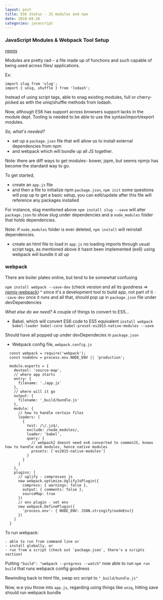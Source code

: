 ```yaml
---
layout: post
title: ES6 Status - JS modules and npm
date: 2018-04-26
categories: javascript
---
```


### JavaScript Modules & Webpack Tool Setup

[npmjs](https://www.npmjs.com/)

Modules are pretty rad-- a file made up of functions and such capable of being used across files/ applications.

Ex:
```
import slug from 'slug';
import { uniq, shuffle } from 'lodash';

```
Instead of using script tags, able to snag existing modules, full or cherry-picked as with the uniq/shuffle methods from lodash.

Now, although ES6 has support across browsers support lacks in the module dept. Tooling is needed to be able to use the syntax/import/export modules.

*So, what's needed?*
  - set up a `package.json` file that will allow us to install external dependencies from npm
  - and webpack which will bundle up all JS together.
  
Note: there are diff ways to get modules- bower, jspm, but seems npmjs has become the standard way to go.

To get started,
  - create an `app.js` file 
  - and then a file to initialize npm `package.json`, `npm init`
  some questions will pop up to get a basic setup, you can edit/update after
  this file will reference any packages installed
  
 For instance, slug mentioned above `npm install slug --save` will alter `package.json` to show slug under dependencies and a `node_modules` folder that holds dependencies.
 
 Note: if `node_modules` folder is ever deleted, `npm install` will reinstall dependencies.
 
  - create an html file to load in `app.js`
    no loading imports through usual script tags, as mentioned above it hasnt been implemented (es6)
    using webpack will bundle it all up
    
 ### webpack
 There are boiler plates online, but tend to be somewhat confusing
 
 `npm install webpack --save-dev` (check version and all its goodness => [npmjs-webpack](https://www.npmjs.com/package/webpack))
 ^ since it's a development tool to build app, not part of it `--save-dev`
 once it runs and all that, should pop up in `package.json` file under devDependencies
 
 *What else do we need?*
 A couple of things to convert to ES5...
 
  - Babel, which will convert ES6 code to ES5 equivalent
  `install webpack babel-loader babel-core babel-preset-es2015-native-modules --save`
  
  Should have all popped up under devDependecies in `package.json`
  
  - Webpack config file, `webpack.config.js`
  
```
  const webpack = require('webpack');
  const nodeEnv = process.env.NODE_ENV || 'production';
  
  module.exports = {
    devtool: 'source-map',
    // where app starts
    entry: {
      filename: './app.js`
    },
    // where will it go
    output: {
      filename: '_build/bundle.js'
    },
    module: {
      // how to handle certain files
      loaders: [
        {
          test: /\/.js$/,
          exclude: /node_modules/,
          loader: 'babel',
          query: {
            // webpack2 doesnt need es6 converted to commonJS, knows how to handle es6 modules, hence native modules
            presets: ['es2015-native-modules']
          }
        }
      ]
    },
    plugins: [
      // uglify - compresses js
      new webpack.optimize.UglifyJsPlugin({
        compress: { warnings: false },
        output: { comments: false },
        sourceMap: true
      })
      // env plugin - set env
      new webpack.DefinePlugin({
        'process.env': { NODE_ENV: JSON.stringify(nodeEnv)}
      })
    ]
  }

```
  To run webpack:
  
    - able to run from command line or 
    - install globally, or
    - run from a script (check out `package.json`, there's a scripts section)
    
   Putting `"build": "webpack --progress --watch"` now able to run `npm run build` that runs webpack config goodness
   
Rewinding back to html file, swap src script to `"_build/bundle.js"`

Now, w.e you throw into `app.js`, regarding using things like `uniq`, hitting save should run webpack bundle

